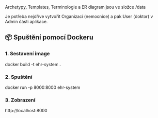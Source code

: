 Archetypy, Templates, Terminologie a ER diagram jsou ve složce /data

Je potřeba nejdříve vytvořit Organizaci (nemocnice) a pak User (doktor) v Admin části aplikace.


## 📦 Spuštění pomocí Dockeru

### 1. Sestavení image

docker build -t ehr-system .

### 2. Spuštění
docker run -p 8000:8000 ehr-system

### 3. Zobrazení
http://localhost:8000
